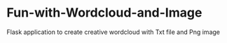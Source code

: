 # Fun-with-Wordcloud-and-Image
Flask application to create creative wordcloud with Txt file and Png image
